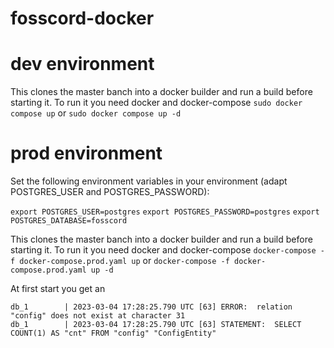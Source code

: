 # fosscord-docker

# dev environment
This clones the master banch into a docker builder and run a build before starting it.
To run it you need docker and docker-compose
`sudo docker compose up` or `sudo docker compose up -d`

# prod environment

Set the following environment variables in your environment (adapt POSTGRES_USER and POSTGRES_PASSWORD):

`export POSTGRES_USER=postgres`
`export POSTGRES_PASSWORD=postgres`
`export POSTGRES_DATABASE=fosscord`

This clones the master banch into a docker builder and run a build before starting it.
To run it you need docker and docker-compose
`docker-compose -f docker-compose.prod.yaml up` or `docker-compose -f docker-compose.prod.yaml up -d`

At first start you get an
```
db_1        | 2023-03-04 17:28:25.790 UTC [63] ERROR:  relation "config" does not exist at character 31
db_1        | 2023-03-04 17:28:25.790 UTC [63] STATEMENT:  SELECT COUNT(1) AS "cnt" FROM "config" "ConfigEntity"
```